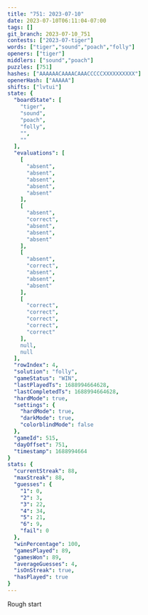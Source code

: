 ```yaml
---
title: "751: 2023-07-10"
date: 2023-07-10T06:11:04-07:00
tags: []
git_branch: 2023-07-10_751
contests: ["2023-07-tiger"]
words: ["tiger","sound","poach","folly"]
openers: ["tiger"]
middlers: ["sound","poach"]
puzzles: [751]
hashes: ["AAAAAACAAAACAAACCCCCXXXXXXXXXX"]
openerHash: ["AAAAA"]
shifts: ["lvtui"]
state: {
  "boardState": [
    "tiger",
    "sound",
    "poach",
    "folly",
    "",
    ""
  ],
  "evaluations": [
    [
      "absent",
      "absent",
      "absent",
      "absent",
      "absent"
    ],
    [
      "absent",
      "correct",
      "absent",
      "absent",
      "absent"
    ],
    [
      "absent",
      "correct",
      "absent",
      "absent",
      "absent"
    ],
    [
      "correct",
      "correct",
      "correct",
      "correct",
      "correct"
    ],
    null,
    null
  ],
  "rowIndex": 4,
  "solution": "folly",
  "gameStatus": "WIN",
  "lastPlayedTs": 1688994664628,
  "lastCompletedTs": 1688994664628,
  "hardMode": true,
  "settings": {
    "hardMode": true,
    "darkMode": true,
    "colorblindMode": false
  },
  "gameId": 515,
  "dayOffset": 751,
  "timestamp": 1688994664
}
stats: {
  "currentStreak": 88,
  "maxStreak": 88,
  "guesses": {
    "1": 0,
    "2": 3,
    "3": 22,
    "4": 34,
    "5": 21,
    "6": 9,
    "fail": 0
  },
  "winPercentage": 100,
  "gamesPlayed": 89,
  "gamesWon": 89,
  "averageGuesses": 4,
  "isOnStreak": true,
  "hasPlayed": true
}
---
```

<!-- more -->
Rough start
